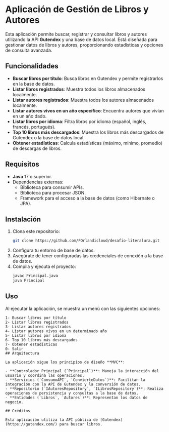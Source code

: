 # Aplicación de Gestión de Libros y Autores

Esta aplicación permite buscar, registrar y consultar libros y autores utilizando la API **Gutendex** y una base de datos local. Está diseñada para gestionar datos de libros y autores, proporcionando estadísticas y opciones de consulta avanzada.

## Funcionalidades

- **Buscar libros por título**: Busca libros en Gutendex y permite registrarlos en la base de datos.
- **Listar libros registrados**: Muestra todos los libros almacenados localmente.
- **Listar autores registrados**: Muestra todos los autores almacenados localmente.
- **Listar autores vivos en un año específico**: Encuentra autores que vivían en un año dado.
- **Listar libros por idioma**: Filtra libros por idioma (español, inglés, francés, portugués).
- **Top 10 libros más descargados**: Muestra los libros más descargados de Gutendex o la base de datos local.
- **Obtener estadísticas**: Calcula estadísticas (máximo, mínimo, promedio) de descargas de libros.

## Requisitos

- **Java** 17 o superior.
- Dependencias externas:
  - Biblioteca para consumir APIs.
  - Biblioteca para procesar JSON.
  - Framework para el acceso a la base de datos (como Hibernate o JPA).

## Instalación

1. Clona este repositorio:
    ```bash
    git clone https://github.com/FOrlandicloud/desafio-literalura.git
    ```
2. Configura tu entorno de base de datos.
3. Asegúrate de tener configuradas las credenciales de conexión a la base de datos.
4. Compila y ejecuta el proyecto:
    ```bash
    javac Principal.java
    java Principal
    ```

## Uso

Al ejecutar la aplicación, se muestra un menú con las siguientes opciones:

```plaintext
1- Buscar libros por título
2- Listar libros registrados
3- Listar autores registrados
4- Listar autores vivos en un determinado año
5- Listar libros por idioma
6- Top 10 libros más descargados
7- Obtener estadísticas
0- Salir
## Arquitectura

La aplicación sigue los principios de diseño **MVC**:

- **Controlador Principal (`Principal`)**: Maneja la interacción del usuario y coordina las operaciones.
- **Servicios (`ConsumoAPI`, `ConvierteDatos`)**: Facilitan la integración con la API de Gutendex y la conversión de datos.
- **Repositorio (`IAutoresRepository`, `ILibrosRepository`)**: Realiza operaciones de persistencia y consultas a la base de datos.
- **Entidades (`Libros`, `Autores`)**: Representan los datos de negocio.

## Créditos

Esta aplicación utiliza la API pública de [Gutendex](https://gutendex.com/) para buscar libros.


